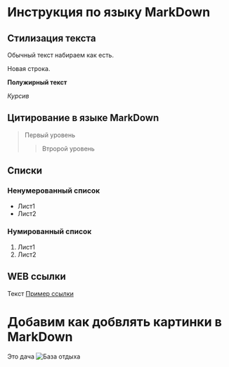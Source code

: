 # Инструкция по языку MarkDown

## Стилизация текста
Обычный текст набираем как есть.

Новая строка.

**Полужирный текст**

*Курсив*

## Цитирование в языке MarkDown
> Первый уровень
>> Втророй уровень

## Списки
### Ненумерованный список
* Лист1
* Лист2

### Нумированный список
1. Лист1
2. Лист2

## WEB ссылки
Текст [Пример ссылки](http.example.com "Всплывающая подсказка")

# Добавим как добвлять картинки в MarkDown
Это дача
![База отдыха](DSC08071.JPG)